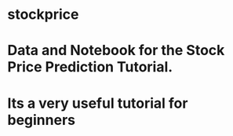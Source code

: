 # stockprice
# Data and Notebook for the Stock Price Prediction Tutorial.
# Its a very useful tutorial for beginners
